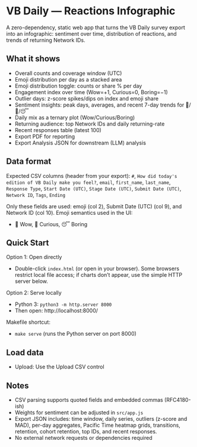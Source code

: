 # VB Daily — Reactions Infographic

A zero-dependency, static web app that turns the VB Daily survey export into an infographic: sentiment over time, distribution of reactions, and trends of returning Network IDs.

## What it shows
- Overall counts and coverage window (UTC)
- Emoji distribution per day as a stacked area
- Emoji distribution toggle: counts or share % per day
- Engagement index over time (Wow=+1, Curious=0, Boring=−1)
- Outlier days: z-score spikes/dips on index and emoji share
- Sentiment insights: peak days, averages, and recent 7-day trends for 🤯/🤔/😴
- Daily mix as a ternary plot (Wow/Curious/Boring)
- Returning audience: top Network IDs and daily returning-rate
- Recent responses table (latest 100)
- Export PDF for reporting
- Export Analysis JSON for downstream (LLM) analysis

## Data format
Expected CSV columns (header from your export):
`#`, `How did today's edition of VB Daily make you feel?`, `email`, `first_name`, `last_name`, `Response Type`, `Start Date (UTC)`, `Stage Date (UTC)`, `Submit Date (UTC)`, `Network ID`, `Tags`, `Ending`

Only these fields are used: emoji (col 2), Submit Date (UTC) (col 9), and Network ID (col 10).
Emoji semantics used in the UI:
- 🤯 Wow, 🤔 Curious, 😴 Boring

## Quick Start

Option 1: Open directly
- Double-click `index.html` (or open in your browser). Some browsers restrict local file access; if charts don’t appear, use the simple HTTP server below.

Option 2: Serve locally
- Python 3: `python3 -m http.server 8000`
- Then open: http://localhost:8000/

Makefile shortcut:
- `make serve` (runs the Python server on port 8000)

## Load data
- Upload: Use the Upload CSV control

## Notes
- CSV parsing supports quoted fields and embedded commas (RFC4180-ish)
- Weights for sentiment can be adjusted in `src/app.js`
- Export JSON includes: time window, daily series, outliers (z-score and MAD), per-day aggregates, Pacific Time heatmap grids, transitions, retention, cohort retention, top IDs, and recent responses.
- No external network requests or dependencies required
